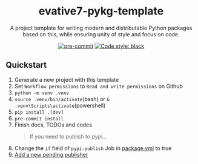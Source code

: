 <div align="center">

# evative7-pykg-template

A project template for writing modern and distributable Python packages based on this, while ensuring unity of style and focus on code.

[![pre-commit](https://img.shields.io/badge/pre--commit-enabled-brightgreen?logo=pre-commit)](https://github.com/pre-commit/pre-commit)
[![Code style: black](https://img.shields.io/badge/code%20style-black-000000.svg)](https://github.com/psf/black)

<!-- TODO: Finish this if you need badges
[![GitHub Actions Workflow Status](https://img.shields.io/github/actions/workflow/status/YOURNAME/YOURREPO/package.yml)](https://github.com/YOURNAME/YOURREPO/actions)
[![Python](https://img.shields.io/pypi/pyversions/YOURPROJECT)](https://pypi.org/project/YOURPROJECT)
[![PyPI version](https://badge.fury.io/py/YOURPROJECT.svg)](https://pypi.org/project/YOURPROJECT)
[![Coverage Status](https://coveralls.io/repos/YOURNAME/YOURREPO/badge.svg?branch=develop&service=github)](https://coveralls.io/github/YOURNAME/YOURREPO?branch=master)
[![License](https://img.shields.io/github/license/YOURNAME/YOURREPO.svg)](https://pypi.org/project/YOURPROJECT/)

-->
</div>

## Quickstart

1. Generate a new project with this template
1. Set `Workflow permissions` to `Read and write permissions` on Github
1. `python -m venv .venv`
1. `source .venv/bin/activate`(bash) or `& .venv\Scripts\activate`(powershell)
1. `pip install .[dev]`
1. `pre-commit install`
1. Finish docs, TODOs and codes
   > If you need to publish to pypi...
1. Change the `if` field of `pypi-publish` Job in [package.yml](./.github/workflows/package.yml) to true
1. [Add a new pending publisher](https://pypi.org/manage/account/publishing/)
